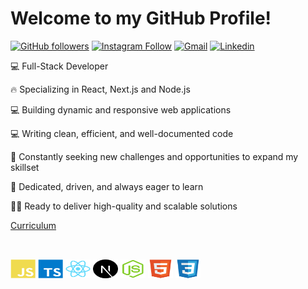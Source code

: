 # Welcome to my GitHub Profile!

[![GitHub followers](https://img.shields.io/github/followers/lucasluisborges.svg?style=social&label=Follow&maxAge=2592000)](https://github.com/lucasluisborges?tab=followers) 
[![Instagram Follow](https://img.shields.io/badge/-E4405F?style=social&label=Instagram&logo=instagram)](https://www.instagram.com/llborgesss/)
[![Gmail](https://img.shields.io/badge/-%23333?label=Gmail&style=social&logo=gmail)](mailto:lucasluisborges1205@gmail.com)
[![Linkedin](https://img.shields.io/badge/-%230077B5?style=social&label=Linkedin&logo=linkedin)](https://www.linkedin.com/in/lucasluisborges/)

💻 Full-Stack Developer 

🔥 Specializing in React, Next.js and Node.js

💻 Building dynamic and responsive web applications 

💻 Writing clean, efficient, and well-documented code

🚀 Constantly seeking new challenges and opportunities to expand my skillset 

💪 Dedicated, driven, and always eager to learn 

👨‍💻 Ready to deliver high-quality and scalable solutions 

[Curriculum](https://drive.google.com/uc?id=1Hlla7SsY4rM9E64Xuquc4WKNCg1fRGQI&export=download)

##
 
<div style="display: inline_block"><br>
  <img align="center" alt="Lucas-Js" height="30" width="40" src="https://raw.githubusercontent.com/devicons/devicon/master/icons/javascript/javascript-plain.svg">
  <img align="center" alt="Lucas-Ts" height="30" width="40" src="https://raw.githubusercontent.com/devicons/devicon/master/icons/typescript/typescript-plain.svg">
  <img align="center" alt="Lucas-React" height="30" width="40" src="https://raw.githubusercontent.com/devicons/devicon/master/icons/react/react-original.svg">
  <img align="center" alt="Lucas-React" height="30" width="40" src="https://raw.githubusercontent.com/devicons/devicon/master/icons/nextjs/nextjs-original.svg">
  <img align="center" alt="Lucas-React" height="30" width="40" src="https://raw.githubusercontent.com/devicons/devicon/master/icons/nodejs/nodejs-original.svg">
  <img align="center" alt="Lucas-HTML" height="30" width="40" src="https://raw.githubusercontent.com/devicons/devicon/master/icons/html5/html5-original.svg">
  <img align="center" alt="Lucas-CSS" height="30" width="40" src="https://raw.githubusercontent.com/devicons/devicon/master/icons/css3/css3-original.svg">
</div>
